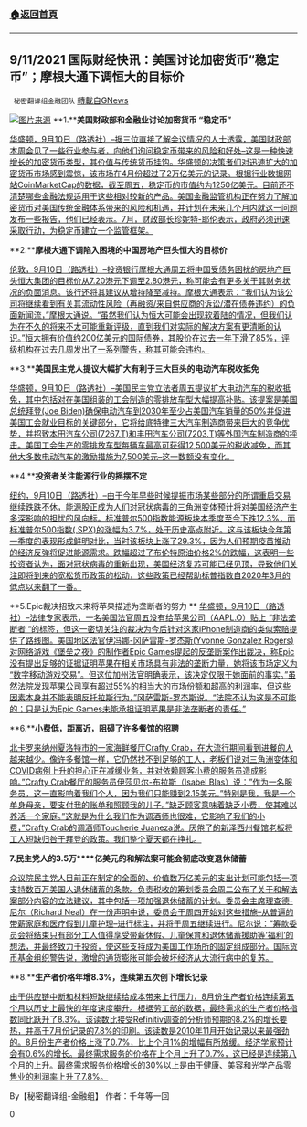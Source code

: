 ###  [:house:返回首頁](https://github.com/ourhimalayas/txt)
---


## 9/11/2021 国际财经快讯：美国讨论加密货币“稳定币”；摩根大通下调恒大的目标价
` 秘密翻译组金融团队` [轉載自GNews](https://gnews.org/zh-hans/1526168/)

![](https://assets.gnews.org/wp-content/uploads/2021/09/图片2-14.png)[图片来源](https://www.reuters.com/)
**1.****美国财政部和金融业讨论加密货币 ****“****稳****定币****”**

[华盛顿，9月10日（路透社）–据三位直接了解会议情况的人士透露，美国财政部本周会见了一些行业参与者，向他们询问稳定币带来的风险和好处–这是一种快速增长的加密货币类型，其价值与传统货币挂钩。华盛顿的决策者们对迅速扩大的加密货币市场感到震惊，该市场在4月份超过了2万亿美元的记录。根据行业数据网站CoinMarketCap的数据，截至周五，稳定币的市值约为1250亿美元。目前还不清楚哪些金融法规适用于这些相对较新的产品。美国金融监管机构正在努力了解加密货币对美国传统金融体系带来的风险和机遇，并计划在未来几个月内就这一问题发布一些报告，他们已经表示。7月，财政部长珍妮特-耶伦表示，政府必须迅速采取行动，为稳定币建立一个监管框架。](https://www.reuters.com/technology/exclusive-us-treasury-financial-industry-discuss-cryptocurrency-stablecoins-2021-09-10/)

**2.****摩根大通下调陷入困境的中国房地产巨头恒大的目标价**

[伦敦，9月10日（路透社）–投资银行摩根大通周五将中国受债务困扰的房地产巨头恒大集团的目标价从7.20港元下调至2.80港元，称可能会有更多关于其财务状况的负面消息。该行还将其建议从增持降至减持。摩根大通表示：“我们认为该公司将继续看到有关其流动性风险（再融资/来自供应商的诉讼/潜在债券违约）的负面新闻流，”摩根大通说。“虽然我们认为恒大可能会出现软着陆的情况，但我们认为在不久的将来不太可能重新评级，直到我们对实际的解决方案有更清晰的认识。”恒大拥有价值约200亿美元的国际债券，其股价在过去一年下滑了85%，评级机构在过去几周发出了一系列警告，称其可能会违约。](https://www.reuters.com/business/jpmorgan-slashes-price-target-troubled-china-property-giant-evergrande-2021-09-10/)

**3.****美国民主党人提议大幅扩大有利于三大巨头的电动汽车税收抵免**

[华盛顿，9月10日（路透社）–美国民主党立法者周五提议扩大电动汽车的税收抵免，其中包括对在美国组装的工会制造的零排放车型大幅提高补贴。该提案是美国总统拜登(Joe Biden)确保电动汽车到2030年至少占美国汽车销量的50%并促进美国工会就业目标的关键部分，它将给底特律三大汽车制造商带来巨大的竞争优势，并招致本田汽车公司(7267.T)和丰田汽车公司(7203.T)等外国汽车制造商的抨击。美国工会生产的零排放车型每辆车最高可获得12,500美元的税收减免，而其他大多数电动汽车的激励措施为7,500美元–这一数额没有变化。](https://www.reuters.com/world/us/us-house-democrats-propose-ev-tax-credits-up-12500-2021-09-11/)

**4.****投资者关注能源行业的摇摆不定**

[纽约，9月10日（路透社）–由于今年早些时候提振市场某些部分的所谓重启交易继续跌跌不休，能源股正成为人们对冠状病毒的三角洲变体预计将对美国经济产生多深影响的担忧的风向标。标准普尔500指数能源板块本季度至今下跌12.3%，而标准普尔500指数(.SPX)的涨幅为3.7%，处于历史高点附近。这与该板块今年第一季度的表现形成鲜明对比，当时该板块上涨了29.3%，因为人们预期疫苗推动的经济反弹将促进能源需求。跌幅超过了布伦特原油价格2%的跌幅，这表明一些投资者认为，面对冠状病毒的重新出现，美国经济复苏可能已经见顶，导致他们关注即将到来的宽松货币政策的松动，这些政策已经帮助标普指数自2020年3月的低点以来翻了一番。](https://www.reuters.com/business/wall-st-week-ahead-investors-eye-wobbling-energy-sector-gauge-delta-fears-2021-09-10/)

**5.Epic裁决招致未来将苹果描述为垄断者的努力
**
[华盛顿，9月10日（路透社）–法律专家表示，一名美国法官周五没有给苹果公司（AAPL.O）贴上 “非法垄断者 “的标签，但这一密切关注的裁决为今后针对这家iPhone制造商的类似索赔提供了路线图。美国地区法官伊冯娜-冈萨雷斯-罗杰斯(Yvonne Gonzalez Rogers)对网络游戏《堡垒之夜》的制作者Epic Games提起的反垄断案作出裁决，称Epic没有提出足够的证据证明苹果在相关市场具有非法的垄断力量，她将该市场定义为 “数字移动游戏交易”。但这位加州法官明确表示，该决定仅限于她面前的事实。”虽然法院发现苹果公司享有超过55%的相当大的市场份额和超高的利润率，但这些因素本身并不能表明反托拉斯行为，”冈萨雷斯-罗杰斯说。“法院不认为这是不可能的；只是认为Epic Games未能承担证明苹果是非法垄断者的责任。”](https://www.reuters.com/technology/epic-ruling-invites-future-efforts-paint-apple-monopolist-experts-2021-09-10/)

**6.****小费低，距离近，阻碍了许多餐馆的招聘**

[北卡罗来纳州夏洛特市的一家海鲜餐厅Crafty Crab，在大流行期间看到进餐的人越来越少。像许多餐馆一样，它仍然找不到足够的工人，老板们说对三角洲变体和COVID病例上升的担心正在减缓业务，并对依赖顾客小费的服务员造成影响。”Crafty Crab餐厅的服务员伊莎贝尔-布拉斯（Isabel Blas）说：”作为一名服务员，这一直影响着我们个人，因为我们只能赚到2.15美元。”特别是我，我是一个单身母亲，要支付我的账单和照顾我的儿子。”缺乏顾客意味着缺乏小费，使其难以养活一个家庭。”这就是为什么我们作为调酒师也很难，它影响了我们的小费，”Crafty Crab的调酒师Toucherie Juaneza说。厌倦了的新泽西州餐馆老板将工人短缺归咎于拜登的政策。我们整个夏天都在挣扎。](https://www.foxbusiness.com/economy/restaurants-still-can-not-find-enough-workers)

**7.****民主党人的3.5****万****亿美元的和解法案可能会彻底改变退休储蓄**

[众议院民主党人目前正在制定的全面的、价值数万亿美元的支出计划可能包括一项支持数百万美国人退休储蓄的条款。负责税收的筹划委员会周二公布了关于和解法案部分内容的立法建议，其中包括一项加强退休储蓄的计划。委员会主席理查德-尼尔（Richard Neal）在一份声明中说，委员会于周四开始对这些措施–从普遍的带薪家庭和医疗假到儿童护理–进行标注，并将于周五继续进行。尼尔说：”筹款委员会将结束只有部分工人值得享受带薪休假、儿童保育和退休储蓄援助等’福利’的想法，并最终致力于投资，使这些支持成为美国工作场所的固定组成部分。国际货币基金组织警告说，激增的通货膨胀可能会破坏经济从大流行病中的复苏。](https://www.foxbusiness.com/politics/democrats-reconciliation-bill-overhaul-retirement-savings)

**8.****生产者价格年增8.3%，连续第五次创下增长记录**

[由于供应链中断和材料短缺继续给成本带来上行压力，8月份生产者价格连续第五个月以历史上最快的年度速度攀升。根据劳工部的数据，最终需求的生产者价格指数同比跃升了8.3%。该读数比接受Refinitiv调查的分析师预期的8.2%的增长要热，并高于7月份记录的7.8%的印刷。该读数是2010年11月开始记录以来最强劲的。8月份生产者价格上涨了0.7%，比上个月1%的增幅有所放缓。经济学家预计会有0.6%的增长。最终需求服务的价格在上个月上升了0.7%，这已经是连续第八个月的上升。最终需求服务价格增长的30%以上是由于健康、美容和光学产品零售业的利润率上升了7.8%。](https://www.foxbusiness.com/economy/producer-price-index-august-2021)

By【秘密翻译组-金融组】
作者：千年等一回

0
